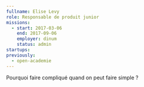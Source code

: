 ```yaml
---
fullname: Elise Levy
role: Responsable de produit junior
missions:
  - start: 2017-03-06
    end: 2017-09-06
    employer: dinum
    status: admin
startups:
previously:
  - open-academie
---
```


Pourquoi faire compliqué quand on peut faire simple ?
